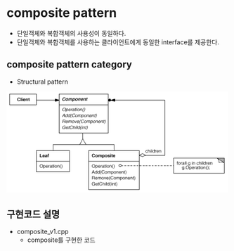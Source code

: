 # composite pattern
* 단일객체와 복합객체의 사용성이 동일하다.
* 단일객체와 복합객체를 사용하는 클라이언트에게 동일한 interface를 제공한다.

## composite pattern category
* Structural pattern

![composite](/docs/images/composite.png)

## 구현코드 설명
* composite_v1.cpp
	* composite를 구현한 코드